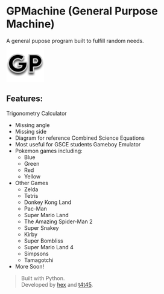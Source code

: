 # GPMachine (General Purpose Machine)
A general pupose program built to fulfill random needs.\
<img src="icons/GPicon.png" width="100"/>
## Features:
Trigonometry Calculator
- Missing angle
- Missing side
- Diagram for reference
Combined Science Equations
- Most useful for GSCE students
Gameboy Emulator
- Pokemon games including:
  - Blue
  - Green
  - Red
  - Yellow
- Other Games
  - Zelda
  - Tetris
  - Donkey Kong Land
  - Pac-Man
  - Super Mario Land
  - The Amazing Spider-Man 2
  - Super Snakey
  - Kirby
  - Super Bombliss
  - Super Mario Land 4
  - Simpsons
  - Tamagotchi
- More Soon!

> Built with Python.\
> Developed by [hex](https://twitter.com/hexyuu) and [t4t45](http://tommypriest.com).
